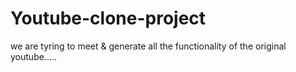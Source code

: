 # Youtube-clone-project
we are tyring to meet &amp; generate all the functionality of the original youtube.....
